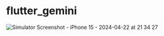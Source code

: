 # flutter_gemini

![Simulator Screenshot - iPhone 15 - 2024-04-22 at 21 34 27](https://github.com/adityagaur0/flutter_gemini/assets/112656570/563ad373-0711-4850-b8b4-3d24e9ed0609)
